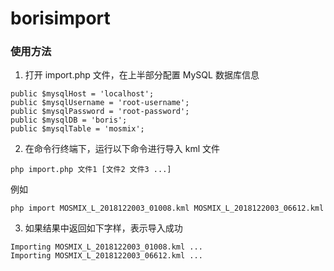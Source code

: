 # borisimport

### 使用方法

1. 打开 import.php 文件，在上半部分配置 MySQL 数据库信息

```
public $mysqlHost = 'localhost';
public $mysqlUsername = 'root-username';
public $mysqlPassword = 'root-password';
public $mysqlDB = 'boris';
public $mysqlTable = 'mosmix';
```

2. 在命令行终端下，运行以下命令进行导入 kml 文件

```
php import.php 文件1 [文件2 文件3 ...]
```

例如

```
php import MOSMIX_L_2018122003_01008.kml MOSMIX_L_2018122003_06612.kml
```

3. 如果结果中返回如下字样，表示导入成功

```
Importing MOSMIX_L_2018122003_01008.kml ...
Importing MOSMIX_L_2018122003_06612.kml ...
```
